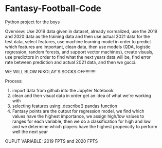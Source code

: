 # Fantasy-Football-Code
Python project for the boys

Overview: Use 2019 data given in dataset, already normalized, use the 2019 and 2020 data as the training data and then use actual 2021 data for the test data, 
select features, use machine learning model in order to predict which features are important, clean data, then use models (QDA, logistic regression, random forests, and support vector machines), create visuals, use predictors in order to find what the next years data will be, find error rate between prediction and actual 2021 data, and then we gucci.

WE WILL BLOW NIKOLAY'S SOCKS OFF!!!!!!!!


Process: 
1. import data from github into the Jupyter Notebook 
2. clean and then visual data in order get an idea of what we're working with
3. selecting features using .describe() pandas function
4. Fantasy points are the output for regression model, we find which values have the highest importance, we assign
high/low values to ranges for each variable, then we do a classification for high and low and we determine which players
have the highest propencity to perform well the next year




OUPUT VARIABLE: 2019 FPTS and 2020 FPTS
